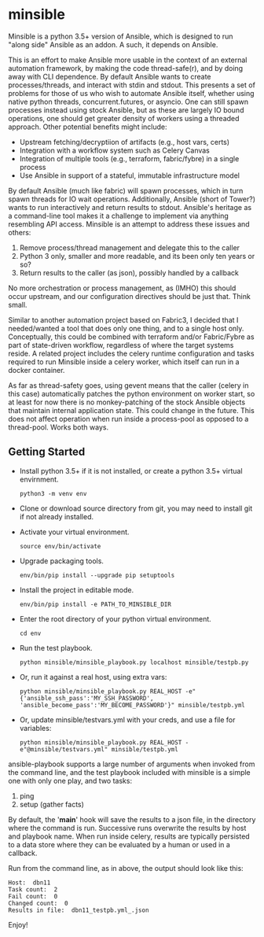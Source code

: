minsible
========

Minsible is a python 3.5+ version of Ansible, which is designed to 
run "along side" Ansible as an addon. A such, it depends on Ansible.

This is an effort to make Ansible more usable in the context of an
external automation framework, by making the code thread-safe(r), and 
by doing away with CLI dependence. By default Ansible
wants to create processes/threads, and interact with stdin and stdout.
This presents a set of problems for those of us who wish to automate
Ansible itself, whether using native python threads, concurrent.futures, 
or asyncio. One can still spawn processes instead using stock Ansible, 
but as these are largely IO bound operations, one should get greater 
density of workers using a threaded approach. Other potential benefits
might include:

  * Upstream fetching/decryptiion of artifacts (e.g., host vars, certs)
  * Integration with a workflow system such as Celery Canvas
  * Integration of multiple tools (e.g., terraform, fabric/fybre) in a single process 
  * Use Ansible in support of a stateful, immutable infrastructure model

By default Ansible (much like fabric) will spawn processes, which in 
turn spawn threads for IO wait operations. Additionally, Ansible (short of 
Tower?) wants to run interactively and return results to stdout. Ansible's 
heritage as a command-line tool makes it a challenge to implement via anything 
resembling API access. Minsible is an attempt to address these issues 
and others:

  1. Remove process/thread management and delegate this to the caller
  2. Python 3 only, smaller and more readable, and its been only ten years or so?
  3. Return results to the caller (as json), possibly handled by a callback

No more orchestration or process management, as (IMHO) this should occur 
upstream, and our configuration directives should be just that. Think small.

Similar to another automation project based on Fabric3, I decided that I 
needed/wanted a tool that does only one thing, and to a single host only.
Conceptually, this could be combined with terraform and/or Fabric/Fybre as part 
of state-driven workflow, regardless of where the target systems reside. 
A related project includes the celery runtime configuration and tasks 
required to run Minsible inside a celery worker, which itself can run in a 
docker container.

As far as thread-safety goes, using gevent means that the caller (celery 
in this case) automatically patches the python environment on worker start, 
so at least for now there is no monkey-patching of the stock Ansible 
objects that maintain internal application state. This could change in the 
future. This does not affect operation when run inside a process-pool as opposed 
to a thread-pool. Works both ways. 


Getting Started
---------------

- Install python 3.5+ if it is not installed, or create a python 3.5+ virtual envirnment.

    `python3 -m venv env`

- Clone or download source directory from git, you may need to install git if not already installed.  

- Activate your virtual environment.

    `source env/bin/activate`

- Upgrade packaging tools.

    `env/bin/pip install --upgrade pip setuptools`

- Install the project in editable mode.

    `env/bin/pip install -e PATH_TO_MINSIBLE_DIR`

- Enter the root directory of your python virtual environment.

    `cd env`

- Run the test playbook.

    `python minsible/minsible_playbook.py localhost minsible/testpb.py`

- Or, run it against a real host, using extra vars:

    `python minsible/minsible_playbook.py REAL_HOST -e"{'ansible_ssh_pass':'MY_SSH_PASSWORD', 'ansible_become_pass':'MY_BECOME_PASSWORD'}" minsible/testpb.yml`
    
- Or, update minsible/testvars.yml with your creds, and use a file for variables:

    `python minsible/minsible_playbook.py REAL_HOST -e"@minsible/testvars.yml" minsible/testpb.yml`


ansible-playbook supports a large number of arguments when invoked from the command line, and the 
test playbook included with minsible is a simple one with only one play, and two tasks:
    
  1. ping
  2. setup (gather facts) 

By default, the '__main__' hook will save the results to a json file, in the directory where 
the command is run. Successive runs overwrite the results by host and playbook name. 
When run inside celery, results are typically persisted to a data store where 
they can be evaluated by a human or used in a callback.

Run from the command line, as in above, the output should look like this:

    Host:  dbn11
    Task count:  2
    Fail count:  0
    Changed count:  0
    Results in file:  dbn11_testpb.yml_.json


Enjoy!
